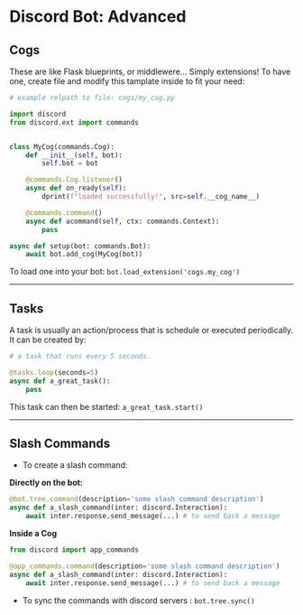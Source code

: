 # Discord Bot: Advanced

## Cogs

These are like Flask blueprints, or middlewere... Simply extensions!
To have one, create file and modify this tamplate inside to fit your need:

```py
# example relpath to file: cogs/my_cog.py

import discord
from discord.ext import commands


class MyCog(commands.Cog):
    def __init__(self, bot):
        self.bot = bot

    @commands.Cog.listener()
    async def on_ready(self):
        dprint(f"loaded successfully!", src=self.__cog_name__)

    @commands.command()
    async def acommand(self, ctx: commands.Context):
        pass

async def setup(bot: commands.Bot):
    await bot.add_cog(MyCog(bot))
```

To load one into your bot: `bot.load_extension('cogs.my_cog')`

---

## Tasks

A task is usually an action/process that is schedule or executed periodically. It can be created by:
```py
# a task that runs every 5 seconds.

@tasks.loop(seconds=5)
async def a_great_task():
    pass
```

This task can then be started: `a_great_task.start()`

---

## Slash Commands

- To create a slash command:

**Directly on the bot:**
```py
@bot.tree.command(description='some slash command description')
async def a_slash_command(inter: discord.Interaction):
    await inter.response.send_message(...) # to send back a message
```

**Inside a Cog**
```py
from discord import app_commands

@app_commands.command(description='some slash command description')
async def a_slash_command(inter: discord.Interaction):
    await inter.response.send_message(...) # to send back a message
```

- To sync the commands with discord servers : `bot.tree.sync()`
